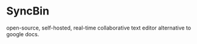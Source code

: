 # SyncBin
open-source, self-hosted, real-time collaborative text editor alternative to google docs.

